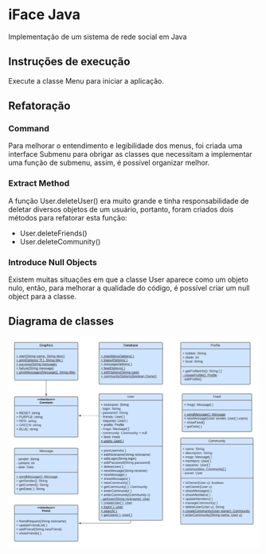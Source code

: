 # iFace Java

Implementação de um sistema de rede social em Java

## Instruções de execução
Execute a classe Menu para iniciar a aplicação.

## Refatoração

### Command
Para melhorar o entendimento e legibilidade dos menus, foi criada uma interface Submenu para obrigar as classes que necessitam a implementar uma função de submenu, assim, é possível organizar melhor.

### Extract Method
A função User.deleteUser() era muito grande e tinha responsabilidade de deletar diversos objetos de um usuário, portanto, foram criados dois métodos para refatorar esta função:
- User.deleteFriends()
- User.deleteCommunity()

### Introduce Null Objects
Existem muitas situações em que a classe User aparece como um objeto nulo, então, para melhorar a qualidade do código, é possível criar um null object para a classe.

## Diagrama de classes

<img src="https://github.com/matheuslevi11/iFace-Java/blob/main/Assets/diagrama.png">

